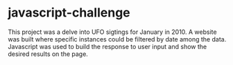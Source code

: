 # javascript-challenge
This project was a delve into UFO sigtings for January in 2010.  A website was built where specific instances could be filtered by date among the data.  Javascript was used to build the response to user input and show the desired results on the page.
